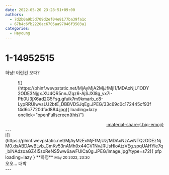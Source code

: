 ```yaml
---
date: 2022-05-20 23:28:51+09:00
authors:
  - 7d2b0a9b5d709d2ef04e8177ba39fa1c
  - 67b4c6fb2220ac6705aa97046f3503a1
categories:
  - Hayoung
---
```


# 1-14952515

<div class="post-container" markdown="1">
<div class="content-container md-sidebar__scrollwrap" markdown="1">

하냥! 이런건 오때?
<figure markdown="1">
![](https://phinf.wevpstatic.net/MjAyMjA2MjJfMjI1/MDAxNjU1ODY2ODE3Njgx.XU4QR5nnJZqz6-AjSJXl8g_vx7I-Pb0U3jX6ad2G5Fsg.gfuik7m9kmarb_c8-LypRRUlwvsLU2btE_DBBVDSJqEg.JPEG/33c69c0c172445cf93ff4d6c7720dfad884.jpg){ loading=lazy onclick="openFullscreen(this)"}
</figure>


</div>
</div>

<div style="text-align: right;" markdown="1">
<a href="https://weverse.io/fromis9/fanpost/1-14952515" style="text-align: right;">:material-share:{.big-emoji}</a>
</div>
---

<div class="comments-container md-sidebar__scrollwrap" markdown="1">
<div class="comment" markdown="1">
<div class='id-container' markdown="1">
![](https://phinf.wevpstatic.net/MjAyMzExMjFfMjUz/MDAxNzAwNTQzODEzNjM0.dsABDAwBLvb_CmKv53nAMh0x44CV1NvJRUsHloAtzVEg.spqUAHYle7q_biNAdzoaGZ4l5soReNS5ww6awFUlCa0g.JPEG/image.jpg?type=s72){ pfp loading=lazy }
**<span class="artist">하영</span>** <small>May 20 2022, 23:30</small><br>
</div>
<div class='comment-body' markdown="1">
오오... 대박 
</div>
</div>
</div>
---
